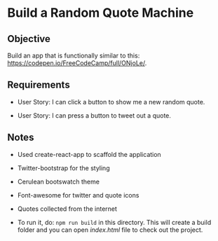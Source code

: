 # Build a Random Quote Machine

## Objective

Build an app that is functionally similar to this: https://codepen.io/FreeCodeCamp/full/ONjoLe/.

## Requirements

* User Story: I can click a button to show me a new random quote.

* User Story: I can press a button to tweet out a quote.

## Notes

* Used create-react-app to scaffold the application

* Twitter-bootstrap for the styling

* Cerulean bootswatch theme

* Font-awesome for twitter and quote icons

* Quotes collected from the internet

* To run it, do: `npm run build` in this directory. This will create a build folder and you can open *index.html* file to check out the project.
